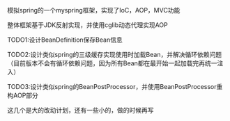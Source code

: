 模拟spring的一个myspring框架，实现了IoC，AOP，MVC功能

整体框架基于JDK反射实现，并使用cglib动态代理实现AOP

TODO1:设计BeanDefinition保存Bean信息

TODO2:设计类似spring的三级缓存实现使用时加载Bean，并解决循环依赖问题（目前版本不会有循环依赖问题，因为所有Bean都在最开始一起加载完再统一注入）

TODO3:设计类似spring的BeanPostProcessor，并使用BeanPostProcessor重构AOP部分

这几个是大的改动计划，还有一些小的，做的时候再写
